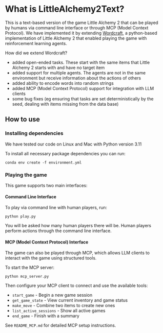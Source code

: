 # What is LittleAlchemy2Text?

This is a text-based version of the game Little Alchemy 2 that can be played by humans via command line interface or through MCP (Model Context Protocol).
We have implemented it by extending [Wordcraft](https://github.com/minqi/wordcraft), a python-based implementation of Little
Alchemy 2 that enabled playing the game with reinforcement learning agents.

How did we extend Wordcraft?

- added open-ended tasks. These start with the same items that Little Alchemy 2 starts with and have no target item
- added support for multiple agents. The agents are not in the same environment but receive information about the actions of others
- added ability to encode words into random strings
- added MCP (Model Context Protocol) support for integration with LLM clients
- some bug fixes (eg ensuring that tasks are set deterministically by the seed, dealing with items missing from the data base)

## How to use

### Installing dependencies

We have tested our code on Linux and Mac with Python version 3.11

To install all necessary package dependencies you can run:

    conda env create -f environment.yml

### Playing the game

This game supports two main interfaces:

#### Command Line Interface

To play via command line with human players, run:

    python play.py

You will be asked how many human players there will be. Human players perform actions through the command line interface.

#### MCP (Model Context Protocol) Interface

The game can also be played through MCP, which allows LLM clients to interact with the game using structured tools.

To start the MCP server:

    python mcp_server.py

Then configure your MCP client to connect and use the available tools:

- `start_game` - Begin a new game session
- `get_game_state` - View current inventory and game status
- `make_move` - Combine two items to create new ones
- `list_active_sessions` - Show all active games
- `end_game` - Finish with a summary

See `README_MCP.md` for detailed MCP setup instructions.
